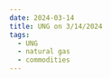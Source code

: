 ```yaml
---
date: 2024-03-14
title: UNG on 3/14/2024
tags: 
  - UNG
  - natural gas
  - commodities
---
```

<div class="post">
<snapshot-grid 
    :reports="['2024/03/13/CTA/natural_gas', '2024/03/14/CTA/natural_gas', '2024/03/14/MTP/UNG']"
    chart="2024/03/14/Chart/UNG"
/>
<p>

</p>
<p>

</p>
</div>